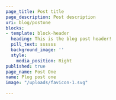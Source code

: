 ```yaml
---
page_title: Post title
page_description: Post description
uri: blog/postone
blocks:
- template: block-header
  heading: This is the blog post header!
  pill_text: ssssss
  background_image: ''
  style:
    media_position: Right
published: true
page_name: Post One
name: Plog post one
image: "/uploads/favicon-1.svg"

---
```

